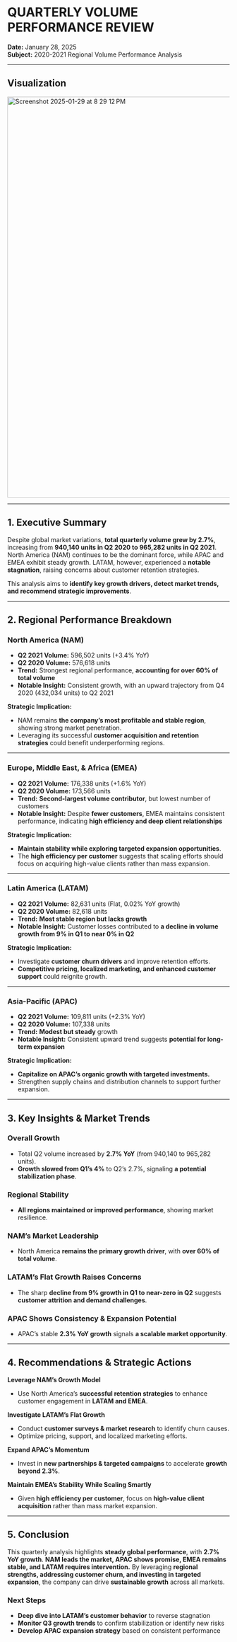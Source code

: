 # QUARTERLY VOLUME PERFORMANCE REVIEW

**Date:** January 28, 2025  
**Subject:** 2020-2021 Regional Volume Performance Analysis  

---
## Visualization

<img width="906" alt="Screenshot 2025-01-29 at 8 29 12 PM" src="https://github.com/user-attachments/assets/e99d7e13-83d5-4dd6-9053-22564f93122d" />

---

## 1. Executive Summary

Despite global market variations, **total quarterly volume grew by 2.7%**, increasing from **940,140 units in Q2 2020 to 965,282 units in Q2 2021**. North America (NAM) continues to be the dominant force, while APAC and EMEA exhibit steady growth. LATAM, however, experienced a **notable stagnation**, raising concerns about customer retention strategies.  

This analysis aims to **identify key growth drivers, detect market trends, and recommend strategic improvements**.  

---

## 2. Regional Performance Breakdown

### **North America (NAM)**
- **Q2 2021 Volume:** 596,502 units (+3.4% YoY)  
- **Q2 2020 Volume:** 576,618 units  
- **Trend:** Strongest regional performance, **accounting for over 60% of total volume**  
- **Notable Insight:** Consistent growth, with an upward trajectory from Q4 2020 (432,034 units) to Q2 2021  

**Strategic Implication:**  
- NAM remains **the company’s most profitable and stable region**, showing strong market penetration.  
- Leveraging its successful **customer acquisition and retention strategies** could benefit underperforming regions.  

---

### **Europe, Middle East, & Africa (EMEA)**  
- **Q2 2021 Volume:** 176,338 units (+1.6% YoY)  
- **Q2 2020 Volume:** 173,566 units  
- **Trend:** **Second-largest volume contributor**, but lowest number of customers  
- **Notable Insight:** Despite **fewer customers**, EMEA maintains consistent performance, indicating **high efficiency and deep client relationships**  

**Strategic Implication:**  
- **Maintain stability while exploring targeted expansion opportunities**.  
- The **high efficiency per customer** suggests that scaling efforts should focus on acquiring high-value clients rather than mass expansion.  

---

### **Latin America (LATAM)**  
- **Q2 2021 Volume:** 82,631 units (Flat, 0.02% YoY growth)  
- **Q2 2020 Volume:** 82,618 units  
- **Trend:** **Most stable region but lacks growth**  
- **Notable Insight:** Customer losses contributed to **a decline in volume growth from 9% in Q1 to near 0% in Q2**  

**Strategic Implication:**  
- Investigate **customer churn drivers** and improve retention efforts.  
- **Competitive pricing, localized marketing, and enhanced customer support** could reignite growth.  

---

### **Asia-Pacific (APAC)**  
- **Q2 2021 Volume:** 109,811 units (+2.3% YoY)  
- **Q2 2020 Volume:** 107,338 units  
- **Trend:** **Modest but steady** growth  
- **Notable Insight:** Consistent upward trend suggests **potential for long-term expansion**  

**Strategic Implication:**  
- **Capitalize on APAC’s organic growth with targeted investments.**  
- Strengthen supply chains and distribution channels to support further expansion.  

---

## 3. Key Insights & Market Trends  

### **Overall Growth**  
- Total Q2 volume increased by **2.7% YoY** (from 940,140 to 965,282 units).  
- **Growth slowed from Q1’s 4%** to Q2’s 2.7%, signaling **a potential stabilization phase**.  

### **Regional Stability**  
- **All regions maintained or improved performance**, showing market resilience.  

### **NAM’s Market Leadership**  
- North America **remains the primary growth driver**, with **over 60% of total volume**.  

### **LATAM’s Flat Growth Raises Concerns**  
- The sharp **decline from 9% growth in Q1 to near-zero in Q2** suggests **customer attrition and demand challenges**.  

### **APAC Shows Consistency & Expansion Potential**  
- APAC’s stable **2.3% YoY growth** signals **a scalable market opportunity**.  

---

## 4. Recommendations & Strategic Actions  

**Leverage NAM’s Growth Model**  
- Use North America’s **successful retention strategies** to enhance customer engagement in **LATAM and EMEA**.  

**Investigate LATAM’s Flat Growth**  
- Conduct **customer surveys & market research** to identify churn causes.  
- Optimize pricing, support, and localized marketing efforts.  

**Expand APAC’s Momentum**  
- Invest in **new partnerships & targeted campaigns** to accelerate **growth beyond 2.3%**.  

**Maintain EMEA’s Stability While Scaling Smartly**  
- Given **high efficiency per customer**, focus on **high-value client acquisition** rather than mass market expansion.  

---

## 5. Conclusion  

This quarterly analysis highlights **steady global performance**, with **2.7% YoY growth**. **NAM leads the market, APAC shows promise, EMEA remains stable, and LATAM requires intervention.** By leveraging **regional strengths, addressing customer churn, and investing in targeted expansion**, the company can drive **sustainable growth** across all markets.  

### **Next Steps**  
- **Deep dive into LATAM’s customer behavior** to reverse stagnation  
- **Monitor Q3 growth trends** to confirm stabilization or identify new risks  
- **Develop APAC expansion strategy** based on consistent performance  
